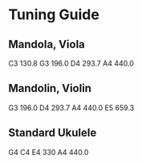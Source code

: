# Tuning Guide

## Mandola, Viola
C3 130.8 
G3 196.0
D4 293.7
A4 440.0

## Mandolin, Violin
G3 196.0
D4 293.7
A4 440.0
E5 659.3

## Standard Ukulele

G4
C4
E4 330
A4 440.0